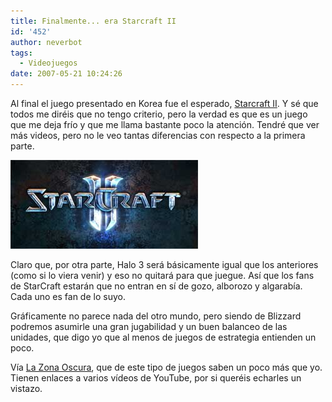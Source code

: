 ```yaml
---
title: Finalmente... era Starcraft II
id: '452'
author: neverbot
tags:
  - Videojuegos
date: 2007-05-21 10:24:26
---
```


Al final el juego presentado en Korea fue el esperado, [Starcraft II](http://eu.starcraft2.com/). Y sé que todos me diréis que no tengo criterio, pero la verdad es que es un juego que me deja frío y que me llama bastante poco la atención. Tendré que ver más videos, pero no le veo tantas diferencias con respecto a la primera parte.

![StarCraft 2](./finalmente-era-starcraft-ii/StarCraft2.jpg "StarCraft 2")

Claro que, por otra parte, Halo 3 será básicamente igual que los anteriores (como si lo viera venir) y eso no quitará para que juegue. Así que los fans de StarCraft estarán que no entran en sí de gozo, alborozo y algarabía. Cada uno es fan de lo suyo.

Gráficamente no parece nada del otro mundo, pero siendo de Blizzard podremos asumirle una gran jugabilidad y un buen balanceo de las unidades, que digo yo que al menos de juegos de estrategia entienden un poco.

Vía [La Zona Oscura](http://www.lazonaoscura.com/drupal/?q=node/1309), que de este tipo de juegos saben un poco más que yo. Tienen enlaces a varios vídeos de YouTube, por si queréis echarles un vistazo.